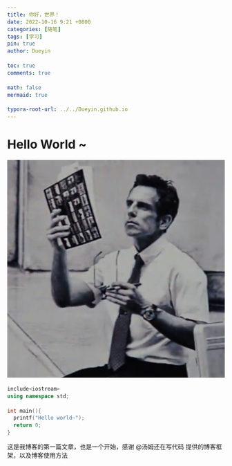 ```yaml
---
title: 你好，世界！
date: 2022-10-16 9:21 +0800
categories: [随笔]
tags: [学习]
pin: true
author: Dueyin

toc: true
comments: true

math: false
mermaid: true

typora-root-url: ../../Dueyin.github.io
---
```


# Hello World ~

![posts](/assets/blog_res/2021-03-30-hello-world.assets/posts.jpg)

```c++
include<iostream>
using namespace std;

int main(){
  printf("Hello world~");
  return 0;
}
```

这是我博客的第一篇文章，也是一个开始，感谢 @汤姆还在写代码 提供的博客框架，以及博客使用方法
